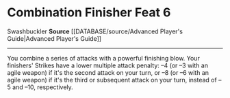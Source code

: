﻿---
feat: Combination Finisher
id: '1535'
level: '6'
name: Combination Finisher
rarity: Common
source: '[[DATABASE/source/Advanced Player''s Guide|Advanced Player''s Guide]]'
trait:
- '[[DATABASE/trait/Swashbuckler|Swashbuckler]]'
type: Feat

---
# Combination Finisher <span class="item-type">Feat 6</span>

<span class="item-trait">Swashbuckler</span>
**Source** [[DATABASE/source/Advanced Player's Guide|Advanced Player's Guide]]

---
You combine a series of attacks with a powerful finishing blow. Your finishers' Strikes have a lower multiple attack penalty: –4 (or –3 with an agile weapon) if it's the second attack on your turn, or –8 (or –6 with an agile weapon) if it's the third or subsequent attack on your turn, instead of –5 and –10, respectively.